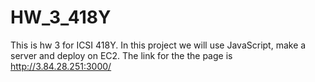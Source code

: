 # HW_3_418Y

This is hw 3 for ICSI  418Y. 
In this project we will use JavaScript, make a server and deploy on EC2.
The link for the the page is http://3.84.28.251:3000/
